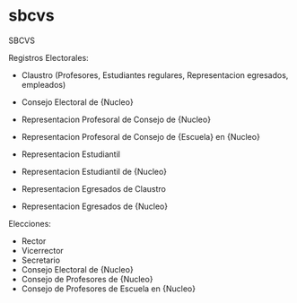 sbcvs
=====

SBCVS

Registros Electorales:

- Claustro (Profesores, Estudiantes regulares, Representacion egresados, empleados)

- Consejo Electoral de {Nucleo}

- Representacion Profesoral de Consejo de {Nucleo}

- Representacion Profesoral de Consejo de {Escuela} en {Nucleo}

- Representacion Estudiantil

- Representacion Estudiantil de {Nucleo}

- Representacion Egresados de Claustro

- Representacion Egresados de {Nucleo}

Elecciones:

- Rector
- Vicerrector
- Secretario
- Consejo Electoral de {Nucleo}
- Consejo de Profesores de {Nucleo}
- Consejo de Profesores de Escuela en {Nucleo}


